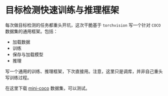 # 目标检测快速训练与推理框架

每次做目标检测的任务都重头开坑，这次干脆基于 `torchvision` 写一个针对 `COCO` 数据集的通用框架。包括：

- 加载数据
- 训练
- 保存与加载模型
- 推理

写一个通用的训练、推理框架，下次直接用。注意，这里只是调库，并非自己重头写训练过程。

在这里下载 [mini-coco](https://github.com/chongruo/tiny-coco) 数据集，可以测试。
